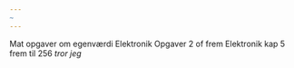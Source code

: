 ```yaml
---
~
---
```

Mat opgaver om egenværdi
Elektronik Opgaver 2 of frem
Elektronik kap 5 frem til 256 *tror jeg*